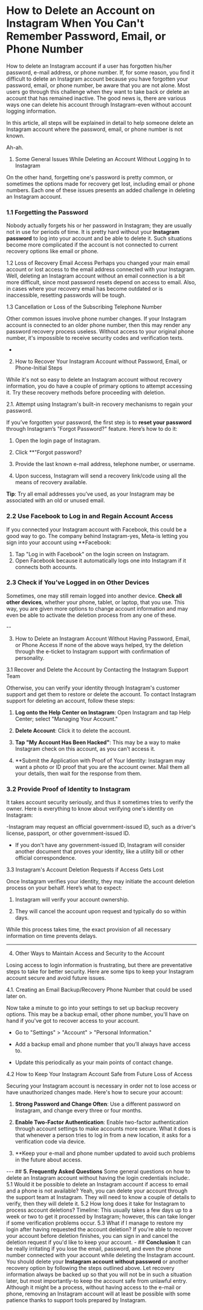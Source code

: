 # How to Delete an Account on Instagram When You Can't Remember Password, Email, or Phone Number

How to delete an Instagram account if a user has forgotten his/her password, e-mail address, or phone number. If, for some reason, you find it difficult to delete an Instagram account because you have forgotten your password, email, or phone number, be aware that you are not alone. Most users go through this challenge when they want to take back or delete an account that has remained inactive. The good news is, there are various ways one can delete his account through Instagram-even without account logging information.

In this article, all steps will be explained in detail to help someone delete an Instagram account where the password, email, or phone number is not known.

Ah-ah.

1. Some General Issues While Deleting an Account Without Logging In to Instagram

On the other hand, forgetting one's password is pretty common, or sometimes the options made for recovery get lost, including email or phone numbers. Each one of these issues presents an added challenge in deleting an Instagram account.

### **1.1 Forgetting the Password**

Nobody actually forgets his or her password in Instagram; they are usually not in use for periods of time. It is pretty hard without your **Instagram password** to log into your account and be able to delete it. Such situations become more complicated if the account is not connected to current recovery options like email or phone.

1.2 Loss of Recovery Email Access
Perhaps you changed your main email account or lost access to the email address connected with your Instagram. Well, deleting an Instagram account without an email connection is a bit more difficult, since most password resets depend on access to email. Also, in cases where your recovery email has become outdated or is inaccessible, resetting passwords will be tough.

1.3 Cancellation or Loss of the Subscribing Telephone Number

Other common issues involve phone number changes. If your Instagram account is connected to an older phone number, then this may render any password recovery process useless. Without access to your original phone number, it's impossible to receive security codes and verification texts.

-

2. How to Recover Your Instagram Account without Password, Email, or Phone-Initial Steps

While it's not so easy to delete an Instagram account without recovery information, you do have a couple of primary options to attempt accessing it. Try these recovery methods before proceeding with deletion.

2.1. Attempt using Instagram's built-in recovery mechanisms to regain your password.

If you’ve forgotten your password, the first step is to **reset your password** through Instagram’s "Forgot Password?" feature. Here’s how to do it:

1. Open the login page of Instagram.

2. Click **"Forgot password?
3. Provide the last known e-mail address, telephone number, or username.
4. Upon success, Instagram will send a recovery link/code using all the means of recovery available.

**Tip**: Try all email addresses you’ve used, as your Instagram may be associated with an old or unused email.

### **2.2 Use Facebook to Log in and Regain Account Access**

If you connected your Instagram account with Facebook, this could be a good way to go. The company behind Instagram-yes, Meta-is letting you sign into your account using **Facebook:

1. Tap "Log in with Facebook" on the login screen on Instagram.
2. Open Facebook because it automatically logs one into Instagram if it connects both accounts.

### **2.3 Check if You’ve Logged in on Other Devices**
Sometimes, one may still remain logged into another device. **Check all other devices**, whether your phone, tablet, or laptop, that you use. This way, you are given more options to change account information and may even be able to activate the deletion process from any one of these.

--

3. How to Delete an Instagram Account Without Having Password, Email, or Phone Access
If none of the above ways helped, try the deletion through the e-ticket to Instagram support with confirmation of personality.

3.1 Recover and Delete the Account by Contacting the Instagram Support Team

Otherwise, you can verify your identity through Instagram's customer support and get them to restore or delete the account. To contact Instagram support for deleting an account, follow these steps:

1. **Log onto the Help Center on Instagram**: Open Instagram and tap Help Center; select "Managing Your Account."

2. **Delete Account**: Click it to delete the account.

3. **Tap "My Account Has Been Hacked"**: This may be a way to make Instagram check on this account, as you can't access it.

4. **Submit the Application with Proof of Your Identity: Instagram may want a photo or ID proof that you are the account owner. Mail them all your details, then wait for the response from them.

### **3.2 Provide Proof of Identity to Instagram**

It takes account security seriously, and thus it sometimes tries to verify the owner. Here is everything to know about verifying one's identity on Instagram:

-Instagram may request an official government-issued ID, such as a driver's license, passport, or other government-issued ID.

- If you don't have any government-issued ID, Instagram will consider another document that proves your identity, like a utility bill or other official correspondence.

3.3 Instagram's Account Deletion Requests if Access Gets Lost

Once Instagram verifies your identity, they may initiate the account deletion process on your behalf. Here’s what to expect:

1. Instagram will verify your account ownership.

2. They will cancel the account upon request and typically do so within days.

While this process takes time, the exact provision of all necessary information on time prevents delays.

---

4. Other Ways to Maintain Access and Security to the Account

Losing access to login information is frustrating, but there are preventative steps to take for better security. Here are some tips to keep your Instagram account secure and avoid future issues.

4.1. Creating an Email Backup/Recovery Phone Number that could be used later on.

Now take a minute to go into your settings to set up backup recovery options. This may be a backup email, other phone number, you'll have on hand if you've got to recover access to your account.

- Go to "Settings" > "Account" > "Personal Information."

- Add a backup email and phone number that you’ll always have access to.

- Update this periodically as your main points of contact change.

4.2 How to Keep Your Instagram Account Safe from Future Loss of Access

Securing your Instagram account is necessary in order not to lose access or have unauthorized changes made. Here's how to secure your account:

1. **Strong Password and Change Often**: Use a different password on Instagram, and change every three or four months.

2. **Enable Two-Factor Authentication**: Enable two-factor authentication through account settings to make accounts more secure. What it does is that whenever a person tries to log in from a new location, it asks for a verification code via device.

3. **Keep your e-mail and phone number updated to avoid such problems in the future about access.

--- ## **5. Frequently Asked Questions** Some general questions on how to delete an Instagram account without having the login credentials include:. 5.1 Would it be possible to delete an Instagram account if access to email and a phone is not available? Yeah, you can delete your account through the support team at Instagram. They will need to know a couple of details to verify, then they will delete it. 5.2 How long does it take for Instagram to process account deletions? Timeline: This usually takes a few days up to a week or two to get it processed by Instagram; however, this can take longer if some verification problems occur. 5.3 What if I manage to restore my login after having requested the account deletion? If you're able to recover your account before deletion finishes, you can sign in and cancel the deletion request if you'd like to keep your account. - ## **Conclusion** It can be really irritating if you lose the email, password, and even the phone number connected with your account while deleting the Instagram account. You should delete your **Instagram account without password** or another recovery option by following the steps outlined above. Let recovery information always be backed up so that you will not be in such a situation later, but most importantly-to keep the account safe from unlawful entry. Although it might be a process, without having access to the e-mail or phone, removing an Instagram account will at least be possible with some patience thanks to support tools prepared by Instagram.
